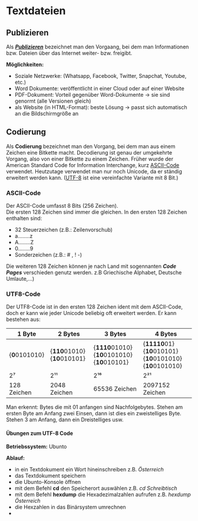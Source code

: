 # Textdateien

## Publizieren

Als [***Publizieren***](https://de.wikipedia.org/wiki/Publikation) bezeichnet man den Vorgaang, bei dem man Informationen bzw. Dateien über das Internet weiter- bzw. freigibt.

**Möglichkeiten:**

* Soziale Netzwerke: (Whatsapp, Facebook, Twitter, Snapchat, Youtube, etc.)
* Word Dokumente: veröffentlicht in einer Cloud oder auf einer Website
* PDF-Dokument: Vorteil gegenüber Word-Dokumente → sie sind genormt (alle Versionen gleich)
* als Website (in HTML-Format): beste Lösung → passt sich automatisch an die Bildschirmgröße an


## Codierung

Als **Codierung** bezeichnet man den Vorgang, bei dem man aus einem Zeichen eine Bitkette macht. Decodierung ist genau der umgekehrte Vorgang, also von einer Bitkette zu einem Zeichen. 
Früher wurde der American Standard Code for Information Interchange, kurz [ASCII-Code](https://de.wikipedia.org/wiki/American_Standard_Code_for_Information_Interchange) verwendet.
Heutzutage verwendet man nur noch Unicode, da er ständig erweitert werden kann. ([UTF-8](https://de.wikipedia.org/wiki/UTF-8) ist eine vereinfachte Variante mit 8 Bit.)

### ASCII-Code

Der ASCII-Code umfasst 8 Bits (256 Zeichen).  
Die ersten 128 Zeichen sind immer die gleichen. In den ersten 128 Zeichen enthalten sind:

* 32 Steuerzeichen (z.B.: Zeilenvorschub)
* a........z
* A........Z
* 0........9
* Sonderzeichen (z.B.: # , ! -)

Die weiteren 128 Zeichen können je nach Land mit sogennanten ***Code Pages*** verschieden genutz werden.
z.B Griechische Alphabet, Deutsche Umlaute,...)

### UTF8-Code
Der UTF8-Code ist in den ersten 128 Zeichen ident mit dem ASCII-Code, doch er kann wie jeder Unicode beliebig oft erweitert werden.
Er kann bestehen aus:

| 1 Byte | 2 Bytes | 3 Bytes | 4 Bytes | 
| ----------- | ------------ | ------------------ | ----------------- |
| {**0**0101010} | {**110**01010} {**10**010101} | {**1110**01010} {**10**0101010} {**10**010101} | {**11110**01} {**10**010101} {**10**0101010} {**10**0101010} |  
| 2⁷ | 2¹¹ | 2¹⁶ | 2²¹ |
| 128 Zeichen | 2048 Zeichen | 65536 Zeichen | 2097152 Zeichen |

Man erkennt: Bytes die mit 01 anfangen sind Nachfolgebytes. Stehen am ersten Byte am Anfang zwei Einsen, dann ist dies ein zweistelliges Byte. Stehen 3 am Anfang, dann ein Dreistelliges usw.  

#### Übungen zum UTF-8 Code


**Betriebssystem:** Ubunto

**Ablauf:**
* in ein Textdokument ein Wort hineinschreiben z.B. *Österreich*
* das Textdokument speichern
* die Ubunto-Konsole öffnen
* mit dem Befehl **cd** den Speicherort auswählen z.B. *cd Schreibtisch*
* mit dem Befehl **hexdump** die Hexadezimalzahlen aufrufen z.B. *hexdump Österreich*
* die Hexzahlen in das Binärsystem umrechnen
*


